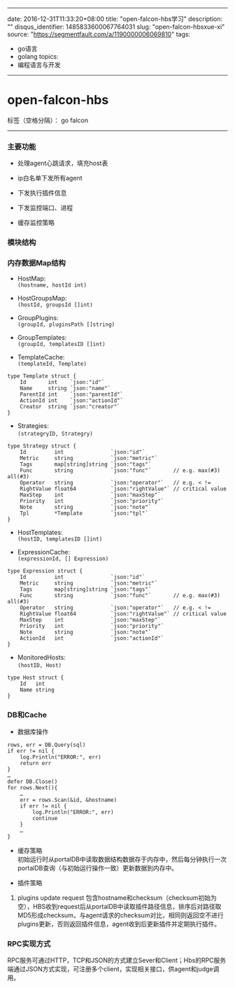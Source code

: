 
---
date: 2016-12-31T11:33:20+08:00
title: "open-falcon-hbs学习"
description: ""
disqus_identifier: 1485833600067764031
slug: "open-falcon-hbsxue-xi"
source: "https://segmentfault.com/a/1190000006069810"
tags: 
- go语言 
- golang 
topics:
- 编程语言与开发
---

open-falcon-hbs
===============

标签（空格分隔）： go falcon

------------------------------------------------------------------------

### 主要功能

-   处理agent心跳请求，填充host表

-   ip白名单下发所有agent

-   下发执行插件信息

-   下发监控端口、进程

-   缓存监控策略

### 模块结构

### 内存数据Map结构

-   HostMap:\
    `(hostname, hostId int)`

-   HostGroupsMap:\
    `(hostId, groupsId []int)`

-   GroupPlugins:\
    `(groupId, pluginsPath []string)`

-   GroupTemplates:\
    `(groupId, templatesID []int)`

-   TemplateCache:\
    `(templateId, Template)`

<!-- -->

    type Template struct {
        Id       int    `json:"id"`
        Name     string `json:"name"`
        ParentId int    `json:"parentId"`
        ActionId int    `json:"actionId"`
        Creator  string `json:"creator"`
    }

-   Strategies:\
    `(strategryID, Strategry)`

<!-- -->

    type Strategy struct {
        Id         int               `json:"id"`
        Metric     string            `json:"metric"`
        Tags       map[string]string `json:"tags"`
        Func       string            `json:"func"`       // e.g. max(#3) all(#3)
        Operator   string            `json:"operator"`   // e.g. < !=
        RightValue float64           `json:"rightValue"` // critical value
        MaxStep    int               `json:"maxStep"`
        Priority   int               `json:"priority"`
        Note       string            `json:"note"`
        Tpl        *Template         `json:"tpl"`
    }

-   HostTemplates:\
    `(hostID, templatesID []int)`

-   ExpressionCache:\
    `(expressionId, [] Expression)`

<!-- -->

    type Expression struct {
        Id         int               `json:"id"`
        Metric     string            `json:"metric"`
        Tags       map[string]string `json:"tags"`
        Func       string            `json:"func"`       // e.g. max(#3) all(#3)
        Operator   string            `json:"operator"`   // e.g. < !=
        RightValue float64           `json:"rightValue"` // critical value
        MaxStep    int               `json:"maxStep"`
        Priority   int               `json:"priority"`
        Note       string            `json:"note"`
        ActionId   int               `json:"actionId"`
    }

-   MonitoredHosts:\
    `(hostID, Host)`

<!-- -->

    type Host struct {
        Id   int
        Name string
    }

### DB和Cache

-   数据库操作

<!-- -->

    rows, err = DB.Query(sql)
    if err != nil {
        log.Println("ERROR:", err)
        return err
    }
    …
    defer DB.Close()
    for rows.Next(){
        …
        err = rows.Scan(&id, &hostname)
        if err != nil {
            log.Println("ERROR:", err)
            continue
        }
        …
    }

-   缓存策略\
    初始运行时从portalDB中读取数据结构数据存于内存中，然后每分钟执行一次portalDB查询（与初始运行操作一致）更新数据到内存中。

-   插件策略

1.  plugins update request
    包含hostname和checksum（checksum初始为空），HBS收到request后从portalDB中读取插件路径信息，排序后对路径取MD5形成checksum，与agent请求的checksum对比，相同则返回空不进行plugins更新，否则返回插件信息，agent收到后更新插件并定期执行插件。

### RPC实现方式

RPC服务可通过HTTP，TCP和JSON的方式建立Sever和Client；Hbs的RPC服务端通过JSON方式实现，可注册多个client，实现相关接口，供agent和judge调用。

